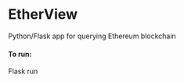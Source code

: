 <h1>EtherView</h1>
<p>Python/Flask app for querying Ethereum blockchain</p>

<h4>To run:</h4>
<p>Flask run</p>

